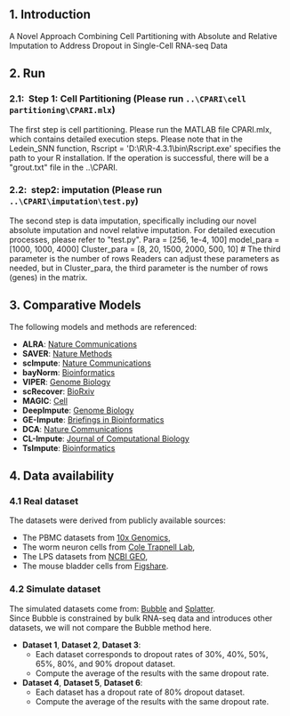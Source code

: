 ## 1. Introduction

A Novel Approach Combining Cell Partitioning with Absolute and Relative Imputation to Address Dropout in Single-Cell RNA-seq Data

## 2. Run

### 2.1:&nbsp;&nbsp;Step 1: Cell Partitioning (Please run `..\CPARI\cell partitioning\CPARI.mlx`)

The first step is cell partitioning. Please run the MATLAB file CPARI.mlx, which contains detailed execution steps.
Please note that in the Ledein_SNN function, Rscript = 'D:\R\R-4.3.1\bin\Rscript.exe' specifies the path to your R installation. If the operation is successful, there will be a "grout.txt" file in the ..\CPARI\.

<!-- 1.Import raw data
addpath(genpath('./'))
%iniData = readtabe('raw.txt', 'Delimiter', '\t', 'ReadRowNames', true, 'ReadVariableNames',true);
%disp(iniData)
%insertformattxt()%
%iniData = readtable('output_file.txt', 'Delimiter', '\t', 'ReadRowNames', true, 'ReadVariableNames',true);
%iniData = readtable('scRNAseq.txt');
iniData = readtable('gene_cell.csv');
disp(size(iniData))
% iniData(1, :) = [];
matrix_data=table2array(iniData)
%[~, unique_indices, ~] = unique(matrix_data, 'rows', 'stable');
%duplicate_indices = setdiff(1:size(matrix_data, 1), unique_indices);

2.Preprocessing 
tic;
minGenes = 0; minCells = 0; libararyflag = 0; logNormalize = 1;  
proData = preprocessing(iniData, minCells, minGenes, libararyflag,logNormalize);
M=proData.data

3.Select informative genes used for cell partitioning
id = gene_selection(M,iniData);%This section will generate plots to aid reader understanding.

4.Cell partitioning
%Note that in the Ledein_SNN function, Rscript = 'D:\R\R-4.3.1\bin\Rscript.exe'; is the path to your R installation.
M0 = M(id,:);
K = []; % the cluster numbers can be givn by user.
numCores = 1; 
system_used = 'Mac';
accelerate = 1;%0--------0.9982
label = [];
[group,coph] = partitioning(iniData,M0,K,numCores,system_used,accelerate,label); -->
### 2.2:&nbsp;&nbsp;step2: imputation (Please run `..\CPARI\imputation\test.py`)
The second step is data imputation, specifically including our novel absolute imputation and novel relative imputation. For detailed execution processes, please refer to "test.py".
Para = [256, 1e-4, 100]
model_para = [1000, 1000, 4000]
Cluster_para = [8, 20, 1500, 2000, 500, 10] # The third parameter is the number of rows
Readers can adjust these parameters as needed, but in Cluster_para, the third parameter is the number of rows (genes) in the matrix.
<!-- 1.
def run_script(script_name):
    try:
        subprocess.run(['python', script_name], check=True)
        print(f"{script_name} executed successfully.")
    except subprocess.CalledProcessError as e:
        print(f"An error occurred while running {script_name}: {e}")
if __name__ == "__main__":
    scripts = [
        'identification.py',
        'rawdata_divide.py',
        'Runmodel.py',
        'divide_reconstrtor.py',
        'whole_reconstrtor.py'
    ]
    for script in scripts:
        run_script(script)
-->
## 3. Comparative Models
The following models and methods are referenced:

- **ALRA**: [Nature Communications](https://www.nature.com/articles/s41467-021-27729-z)
- **SAVER**: [Nature Methods](https://www.nature.com/articles/s41592-018-0033-z)
- **scImpute**: [Nature Communications](https://www.nature.com/articles/s41467-018-03405-7)
- **bayNorm**: [Bioinformatics](https://academic.oup.com/bioinformatics/article/36/4/1174/5581401)
- **VIPER**: [Genome Biology](https://link.springer.com/article/10.1186/s13059-018-1575-1)
- **scRecover**: [BioRxiv](https://www.biorxiv.org/content/10.1101/665323v1.abstract)
- **MAGIC**: [Cell](https://www.cell.com/cell/fulltext/S0092-8674(18)30724-4)
- **DeepImpute**: [Genome Biology](https://link.springer.com/article/10.1186/s13059-019-1837-6)
- **GE-Impute**: [Briefings in Bioinformatics](https://academic.oup.com/bib/article/23/5/bbac313/6651303?login=false)
- **DCA**: [Nature Communications](https://www.nature.com/articles/s41467-018-07931-2)
- **CL-Impute**: [Journal of Computational Biology](https://www.sciencedirect.com/science/article/abs/pii/S001048252300728X)
- **TsImpute**: [Bioinformatics](https://academic.oup.com/bioinformatics/article/39/12/btad731/7457483)

## 4. Data availability
### 4.1 Real dataset
The datasets were derived from publicly available sources: 
- The PBMC datasets from [10x Genomics](https://support.10xgenomics.com/single-cell-gene-expression/datasets/2.1.0/pbmc4k),
- The worm neuron cells from [Cole Trapnell Lab](https://cole-trapnell-lab.github.io/worm-rna/docs/),
- The LPS datasets from [NCBI GEO](https://www.ncbi.nlm.nih.gov/geo/query/acc.cgi?acc=GSE17721),
- The mouse bladder cells from [Figshare](https://figshare.com/s/865e694ad06d5857db4b).
### 4.2 Simulate dataset
The simulated datasets come from: [Bubble](https://academic.oup.com/bib/article/24/1/bbac580/6960616) and [Splatter](https://link.springer.com/article/10.1186/s13059-017-1305-0).  
Since Bubble is constrained by bulk RNA-seq data and introduces other datasets, we will not compare the Bubble method here.
- **Dataset 1**, **Dataset 2**, **Dataset 3**:
  - Each dataset corresponds to dropout rates of 30%, 40%, 50%, 65%, 80%, and 90% dropout dataset.
  - Compute the average of the results with the same dropout rate.
- **Dataset 4**, **Dataset 5**, **Dataset 6**:
  - Each dataset has a dropout rate of 80% dropout dataset.
  - Compute the average of the results with the same dropout rate.





